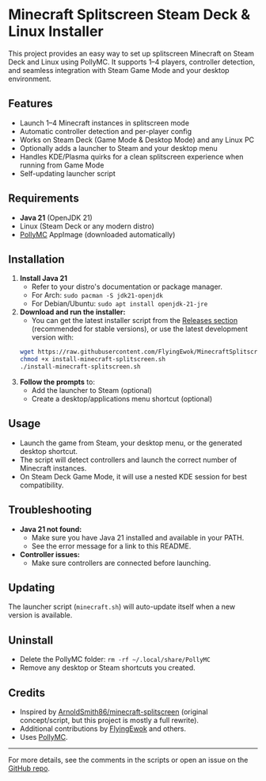 # Minecraft Splitscreen Steam Deck & Linux Installer

This project provides an easy way to set up splitscreen Minecraft on Steam Deck and Linux using PollyMC. It supports 1–4 players, controller detection, and seamless integration with Steam Game Mode and your desktop environment.

## Features
- Launch 1–4 Minecraft instances in splitscreen mode
- Automatic controller detection and per-player config
- Works on Steam Deck (Game Mode & Desktop Mode) and any Linux PC
- Optionally adds a launcher to Steam and your desktop menu
- Handles KDE/Plasma quirks for a clean splitscreen experience when running from Game Mode
- Self-updating launcher script

## Requirements
- **Java 21** (OpenJDK 21)
- Linux (Steam Deck or any modern distro)
- [PollyMC](https://github.com/fn2006/PollyMC) AppImage (downloaded automatically)

## Installation
1. **Install Java 21**
   - Refer to your distro's documentation or package manager.
   - For Arch: `sudo pacman -S jdk21-openjdk`
   - For Debian/Ubuntu: `sudo apt install openjdk-21-jre`
2. **Download and run the installer:**
   - You can get the latest installer script from the [Releases section](https://github.com/FlyingEwok/MinecraftSplitscreenSteamdeck/releases) (recommended for stable versions), or use the latest development version with:
   ```sh
   wget https://raw.githubusercontent.com/FlyingEwok/MinecraftSplitscreenSteamdeck/main/install-minecraft-splitscreen.sh
   chmod +x install-minecraft-splitscreen.sh
   ./install-minecraft-splitscreen.sh
   ```
3. **Follow the prompts** to:
   - Add the launcher to Steam (optional)
   - Create a desktop/applications menu shortcut (optional)

## Usage
- Launch the game from Steam, your desktop menu, or the generated desktop shortcut.
- The script will detect controllers and launch the correct number of Minecraft instances.
- On Steam Deck Game Mode, it will use a nested KDE session for best compatibility.

## Troubleshooting
- **Java 21 not found:**
  - Make sure you have Java 21 installed and available in your PATH.
  - See the error message for a link to this README.
- **Controller issues:**
  - Make sure controllers are connected before launching.

## Updating
The launcher script (`minecraft.sh`) will auto-update itself when a new version is available.

## Uninstall
- Delete the PollyMC folder: `rm -rf ~/.local/share/PollyMC`
- Remove any desktop or Steam shortcuts you created.

## Credits
- Inspired by [ArnoldSmith86/minecraft-splitscreen](https://github.com/ArnoldSmith86/minecraft-splitscreen) (original concept/script, but this project is mostly a full rewrite).
- Additional contributions by [FlyingEwok](https://github.com/FlyingEwok) and others.
- Uses [PollyMC](https://github.com/fn2006/PollyMC).

---
For more details, see the comments in the scripts or open an issue on the [GitHub repo](https://github.com/FlyingEwok/MinecraftSplitscreenSteamdeck).
